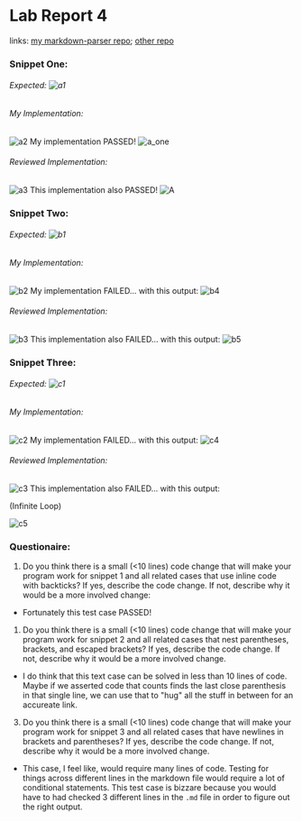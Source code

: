 # Lab Report 4
links: [my markdown-parser repo](https://github.com/oaragonsotelo/markdown-parser); [other repo](https://github.com/oaragonsotelo/otherMDrepo)

### Snippet One:
###### Expected: ![a1](imgs_4/a1.png)

###### My Implementation:
![a2](imgs_4/a2.png)
My implementation PASSED!
![a_one](imgs_4/A_one.png)

###### Reviewed Implementation:
![a3](imgs_4/a3.png)
This implementation also PASSED!
![A](imgs_4/A_two.png)





### Snippet Two:
###### Expected: ![b1](imgs_4/b1.png)
###### My Implementation:
![b2](imgs_4/b2.png)
My implementation FAILED... with this output: ![b4](imgs_4/b4.png)
###### Reviewed Implementation:
![b3](imgs_4/b3.png)
This implementation also FAILED... with this output: ![b5](imgs_4/b5.png)





### Snippet Three:
###### Expected: ![c1](imgs_4/c1.png)
###### My Implementation:
![c2](imgs_4/c2.png)
My implementation FAILED... with this output: ![c4](imgs_4/c4.png)

###### Reviewed Implementation:
![c3](imgs_4/c3.png)
This implementation also FAILED... with this output:

(Infinite Loop)

![c5](imgs_4/c5.png)





### Questionaire:


1. Do you think there is a small (<10 lines) code change that will make your program work for snippet 1 and all related cases that use inline code with backticks? If yes, describe the code change. If not, describe why it would be a more involved change: 

- Fortunately this test case PASSED!

1. Do you think there is a small (<10 lines) code change that will make your program work for snippet 2 and all related cases that nest parentheses, brackets, and escaped brackets? If yes, describe the code change. If not, describe why it would be a more involved change.

- I do think that this text case can be solved in less than 10 lines of code. Maybe if we asserted code that counts finds the last close parenthesis in that single line, we can use that to "hug" all the stuff in between for an accureate link.

3. Do you think there is a small (<10 lines) code change that will make your program work for snippet 3 and all related cases that have newlines in brackets and parentheses? If yes, describe the code change. If not, describe why it would be a more involved change.

- This case, I feel like, would require many lines of code. Testing for things across different lines in the markdown file would require a lot of conditional statements. This test case is bizzare because you would have to had checked 3 different lines in the `.md` file in order to figure out the right output. 
